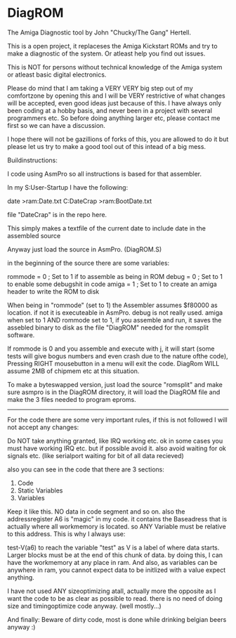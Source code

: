 # DiagROM
The Amiga Diagnostic tool by John "Chucky/The Gang" Hertell.

This is a open project, it replaceses the Amiga Kickstart ROMs and try to make a diagnostic of the system.
Or atleast help you find out issues.

This is NOT for persons without technical knowledge of the Amiga system or atleast basic digital electronics.

Please do mind that I am taking a VERY VERY big step out of my comfortzone by opening this and I will be VERY
restrictive of what changes will be accepted, even good ideas just because of this. I have always only been coding
at a hobby basis, and never been in a project with several programmers etc.  So before doing anything larger etc, please
contact me first so we can have a discussion.

I hope there will not be gazillions of forks of this, you are allowed to do it but please let us try to make a good tool out of this
intead of a big mess.


Buildinstructions:

I code using AsmPro so all instructions is based for that assembler.

In my S:User-Startup I have the following:

date >ram:Date.txt
C:DateCrap >ram:BootDate.txt

file "DateCrap" is in the repo here.

This simply makes a textfile of the current date to include date in the assembled source

Anyway just load the source in AsmPro. (DiagROM.S)

in the beginning of the source there are some variables:

rommode =	0				; Set to 1 if to assemble as being in ROM
debug = 	0				; Set to 1 to enable some debugshit in code
amiga = 	1 				; Set to 1 to create an amiga header to write the ROM to disk

When being in "rommode" (set to 1) the Assembler assumes $f80000 as location. if not it is executeable in AsmPro.
debug is not really used.
amiga when set to 1 AND rommode set to 1, if you assemble and run, it saves the assebled binary to disk as the file "DiagROM" needed for
the romsplit software.

If rommode is 0 and you assemble and execute with j, it will start (some tests will give bogus numbers and even crash due to the nature
ofthe code), Pressing RIGHT mousebutton in a menu will exit the code. DiagRom WILL assume 2MB of chipmem etc at this situation.


To make a byteswapped version, just load the source "romsplit" and make sure asmpro is in the DiagROM directory,
it will load the DiagROM file and make the 3 files needed to program eproms.


---

For the code there are some very important rules, if this is not followed I will not accept any changes:

Do NOT take anything granted, like IRQ working etc. ok in some cases you must have working IRQ etc. but if possible avoid it.
also avoid waiting for ok signals etc. (like serialport waiting for bit of all data recieved)

also you can see in the code that there are 3 sections:

1. Code
2. Static Variables
3. Variables

Keep it like this. NO data in code segment and so on. also the addressregister A6 is "magic" in my code. it contains the Baseadress that
is actually where all workmemory is located. so ANY Variable must be relative to this address.  This is why I always use:

test-V(a6) to reach the variable "test"  as V is a label of where data starts.  Larger blocks must be at the end of this chunk of data.
by doing this, I can have the workmemory at any place in ram. And also, as variables can be anywhere in ram, you cannot expect data to be
initlized with a value expect anything.


I have not used ANY sizeoptimizing atall, actually more the opposite as I want the code to be as clear as possible to read. there is no need
of doing size and timingoptimize code anyway. (well mostly...)

And finally: Beware of dirty code, most is done while drinking belgian beers anyway :)
